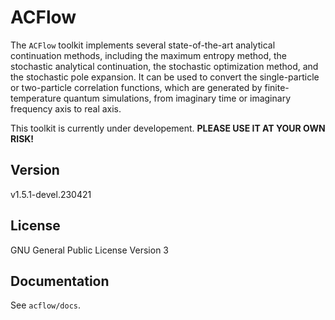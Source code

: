 # ACFlow

The `ACFlow` toolkit implements several state-of-the-art analytical continuation methods, including the maximum entropy method, the stochastic analytical continuation, the stochastic optimization method, and the stochastic pole expansion. It can be used to convert the single-particle or two-particle correlation functions, which are generated by finite-temperature quantum simulations, from imaginary time or imaginary frequency axis to real axis.

This toolkit is currently under developement. **PLEASE USE IT AT YOUR OWN RISK!**

## Version

v1.5.1-devel.230421

## License

GNU General Public License Version 3

## Documentation

See `acflow/docs`.

